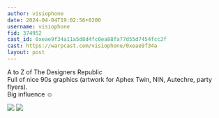```yaml
---
author: visiophone
date: 2024-04-04T19:02:56+0200
username: visiophone
fid: 374952
cast_id: 0xeae9f34a11a5d8d4fc0ea88fa77d55d7454fcc2f
cast: https://warpcast.com/visiophone/0xeae9f34a
layout: post
---
```

A to Z of The Designers Republic  
Full of nice 90s graphics (artwork for Aphex Twin, NIN, Autechre, party flyers).  
Big influence ☺️  

![](https://imagedelivery.net/BXluQx4ige9GuW0Ia56BHw/247bf80f-b111-4ece-dddf-e244651b9e00/original)
![](https://imagedelivery.net/BXluQx4ige9GuW0Ia56BHw/fd7cf002-c777-4b93-660a-dbd4df0eea00/original)